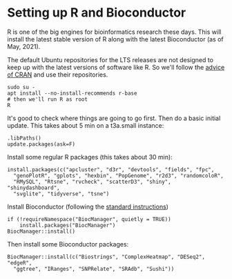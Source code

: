 # Setting up R and Bioconductor
R is one of the big engines for bioinformatics research these days. This will install the latest stable version of R along with the latest Bioconductor (as of May, 2021).

The default Ubuntu repositories for the LTS releases are not designed to keep up with the latest versions of software like R. So we'll follow the [advice of CRAN](https://cran.r-project.org/bin/linux/ubuntu/) and use their repositories.

```
sudo su -
apt install --no-install-recommends r-base
# then we'll run R as root
R
```

It's good to check where things are going to go first. Then do a basic initial update. This takes about 5 min on a t3a.small instance:
```
.libPaths()
update.packages(ask=F)
```

Install some regular R packages (this takes about 30 min):
```
install.packages(c("apcluster", "d3r", "devtools", "fields", "fpc",
  "genoPlotR", "gplots", "hexbin", "PopGenome", "r2d3", "randomcoloR",
  "RMySQL", "Rtsne", "rvcheck", "scatterD3", "shiny", "shinydashboard",
  "svglite", "tidyverse", "tsne")
```

Install Bioconductor (following the [standard instructions](https://www.bioconductor.org/install/))
```
if (!requireNamespace("BiocManager", quietly = TRUE))
    install.packages("BiocManager")
BiocManager::install()
```

Then install some Bioconductor packages:
```
BiocManager::install(c("Biostrings", "ComplexHeatmap", "DESeq2", "edgeR",
  "ggtree", "IRanges", "SNPRelate", "SRAdb", "Sushi"))
```
